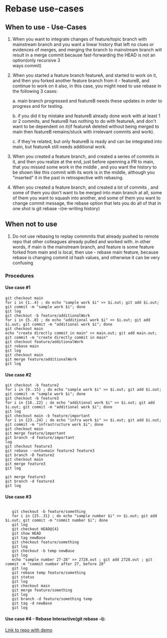 # Rebase use-cases 

## When to use - Use-Cases
1. When you want to integrate changes of feature/topic branch with mainstream branch and you want a linear history that left no clues or evidences of 
   merges, and merging the branch to mainstream branch will result in a merge commit because fast-forwarding the HEAD is not an option(only recursive 3  
   ways commit)
   
2. When you started a feature branch featureA, and started to work on it, and then you forked another feature branch from it - featureB, and continue to work on it also, in this case, you might need to use rebase in the following 3 cases:

      a. main branch progressed and featureB needs these updates in order to progress and for testing.   
     
      b. if you did it by mistake and featureB already done work with at least 1 or 2 commits, and featureB has nothing to do with featureA, and 
         don't want to be dependent on it(if featureA deleted without being merged to main then featureB remains/stuck with irrelevant commits and work).
         
      c. if they're related, but only featureB is ready and can be integrated into main, but featureA still needs additional work.
   
      
3. When you created a feature branch, and created a series of commits in it, and then you realize at the end, just before openning a PR to main, that you missed some work in the middle , and you want the history to be shown like this commit with its work is in the middle, although you "inserted" it in the past in retrospective with rebasing.

4. When you created a feature branch, and created a lot of commits , and some of them you don't want to be merged into main branch at all, some of them you want to squash into another, and some of them you want to change commit message, the rebase option that lets you do all of that in one shot is git rebase -i(re-writing history)

## When not to use

 1. Do not use rebasing to replay commmits that already pushed to remote repo that other colleagues already pulled and worked with.
    in other words, if main is the mainstream branch, and feature is some feature forked from main and is local, then use - rebase main feature, because rebase is changing commit id hash values, and otherwise it can be very confusing


### Procedures
#### Use case #1
```shell
git checkout main
for i in {1..4} ; do echo "sample work $i" >> $i.out; git add $i.out; git commit -m "sample work $i"; done
git log
git checkout -b feature/additionalWork
for i in {5..8} ; do echo "additional work $i" >> $i.out; git add $i.out; git commit -m "additional work $i"; done
git checkout main
echo "create directly commit in main" >> main.out; git add main.out; git commit -m "create directly commit in main"
git checkout feature/additionalWork 
git rebase main
git log
git checkout main
git merge feature/additionalWork
git log
```

#### Use case #2
```shell
git checkout -b feature2
for i in {9..15} ; do echo "sample work $i" >> $i.out; git add $i.out; git commit -m "sample work $i"; done
git checkout -b feature3
for i in {16..22} ; do echo "additional work $i" >> $i.out; git add $i.out; git commit -m "additional work $i"; done
git log
git checkout main -b feature/important
for i in {23..24} ; do echo "infra work $i" >> $i.out; git add $i.out; git commit -m "infrastructure work $i"; done
git checkout main
git merge feature/important
git branch -d feature/important
log
git checkout feature3
git rebase --onto=main feature2 feature3
git branch -D feature2
git checkout main
git merge feature3
git log

git merge feature3
git branch -d feature3
git log
```

#### Use case #3
```shell
   
   git checkout -b feature/something
   for i in {25..31} ; do echo "sample number $i" >> $i.out; git add $i.out; git commit -m "commit number $i"; done
   git log
   git checkout HEAD@{4}
   git show HEAD
   git tag newBase
   git checkout feature/something
   git log
   git checkout -b temp newBase
   git log
   echo "sample number 27-28" >> 2728.out ; git add 2728.out ; git commit -m "commit number after 27, before 28"
   git log
   git rebase temp feature/something
   git status
   git log
   git checkout main
   git merge feature/something
   git log
   git branch -d feature/something temp
   git tag -d newBase
   git log

```

#### Use case #4 - Rebase Interactive(git rebase -i):
[Link to repo with demo](https://github.com/zvigrinberg/git-interactive-rebase-demo/)




